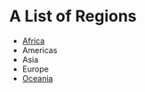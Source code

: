 # A List of Regions

* [Africa](regions/africa.md)
* Americas
* Asia
* Europe
* [Oceania](regions/oceania.md)
